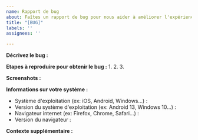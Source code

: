 ```yaml
---
name: Rapport de bug
about: Faîtes un rapport de bug pour nous aider à améliorer l'expérience utilisateur
title: "[BUG]"
labels: ''
assignees: ''

---
```


**Décrivez le bug :**

<!-- Décrivez en quelques phrases quel bug vous avez obtenu -->

**Etapes à reproduire pour obtenir le bug :**
1.
2.
3.

**Screenshots :**

<!-- Si possible, ajoutez des captures d'écran -->

**Informations sur votre système :**
 - Système d'exploitation (ex: iOS, Android, Windows...) : 
 - Version du système d'exploitation (ex: Android 13, Windows 10...) :
 - Navigateur internet (ex: Firefox, Chrome, Safari...) :
 - Version du navigateur :

**Contexte supplémentaire :**

<!-- Ecrivez n'importe quelle information qui peut nous être utile à propos de ce bug -->
